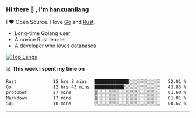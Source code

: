 ### Hi there 👋 , I'm hanxuanliang

<!--
**hanxuanliang/hanxuanliang** is a ✨ _special_ ✨ repository because its `README.md` (this file) appears on your GitHub profile.

Here are some ideas to get you started:

- 🔭 I’m currently working on ...
- 🌱 I’m currently learning ...
- 👯 I’m looking to collaborate on ...
- 🤔 I’m looking for help with ...
- 💬 Ask me about ...
- 📫 How to reach me: ...
- 😄 Pronouns: ...
- ⚡ Fun fact: ...
-->
I ❤ Open Source. I love [Go](https://golang.org) and [Rust](https://www.rust-lang.org/zh-CN/).

* Long-time Golang user
* A novice Rust learner
* A developer who loves databases

[![Top Langs](https://github-readme-stats.vercel.app/api?username=hanxuanliang&show_icons=true&count_private=true&line_height=40)](https://github.com/anuraghazra/github-readme-stats)

📊 **This week I spent my time on**
<!--START_SECTION:waka-->

```txt
Rust              15 hrs 8 mins   █████████████░░░░░░░░░░░░   52.01 %
Go                12 hrs 45 mins  ███████████░░░░░░░░░░░░░░   43.83 %
protobuf          27 mins         ▒░░░░░░░░░░░░░░░░░░░░░░░░   01.60 %
Markdown          17 mins         ▒░░░░░░░░░░░░░░░░░░░░░░░░   01.01 %
SQL               10 mins         ░░░░░░░░░░░░░░░░░░░░░░░░░   00.62 %
```

<!--END_SECTION:waka-->

***

